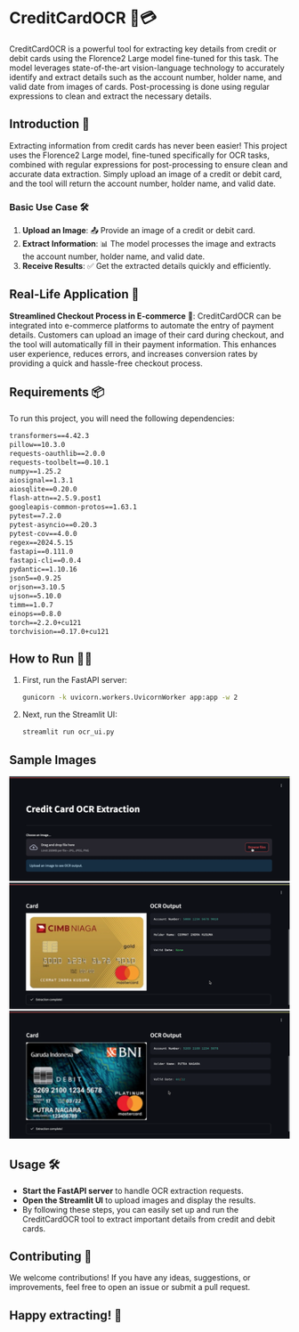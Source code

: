 # CreditCardOCR 📇💳

CreditCardOCR is a powerful tool for extracting key details from credit or debit cards using the Florence2 Large model fine-tuned for this task. The model leverages state-of-the-art vision-language technology to accurately identify and extract details such as the account number, holder name, and valid date from images of cards. Post-processing is done using regular expressions to clean and extract the necessary details.

## Introduction 🚀

Extracting information from credit cards has never been easier! This project uses the Florence2 Large model, fine-tuned specifically for OCR tasks, combined with regular expressions for post-processing to ensure clean and accurate data extraction. Simply upload an image of a credit or debit card, and the tool will return the account number, holder name, and valid date.

### Basic Use Case 🛠️

1. **Upload an Image**: 📤 Provide an image of a credit or debit card.
2. **Extract Information**: 📊 The model processes the image and extracts the account number, holder name, and valid date.
3. **Receive Results**: ✅ Get the extracted details quickly and efficiently.

## Real-Life Application 🌟

**Streamlined Checkout Process in E-commerce** 🛒:
CreditCardOCR can be integrated into e-commerce platforms to automate the entry of payment details. Customers can upload an image of their card during checkout, and the tool will automatically fill in their payment information. This enhances user experience, reduces errors, and increases conversion rates by providing a quick and hassle-free checkout process.

## Requirements 📦

To run this project, you will need the following dependencies:

```plaintext
transformers==4.42.3
pillow==10.3.0
requests-oauthlib==2.0.0
requests-toolbelt==0.10.1
numpy==1.25.2
aiosignal==1.3.1
aiosqlite==0.20.0
flash-attn==2.5.9.post1
googleapis-common-protos==1.63.1
pytest==7.2.0
pytest-asyncio==0.20.3
pytest-cov==4.0.0
regex==2024.5.15
fastapi==0.111.0
fastapi-cli==0.0.4
pydantic==1.10.16
json5==0.9.25
orjson==3.10.5
ujson==5.10.0
timm==1.0.7
einops==0.8.0
torch==2.2.0+cu121
torchvision==0.17.0+cu121
```

## How to Run 🏃‍♂️

1. First, run the FastAPI server:
   ```sh
   gunicorn -k uvicorn.workers.UvicornWorker app:app -w 2
   ```
2. Next, run the Streamlit UI:
   ```sh
   streamlit run ocr_ui.py
   ```

## Sample Images

![Initial UI Page](images/Initial_page.png)
![Test 1](images/Test1.png)
![Test 2](images/Test2.png)

## Usage 🛠️
- **Start the FastAPI server** to handle OCR extraction requests.
- **Open the Streamlit UI** to upload images and display the results.
- By following these steps, you can easily set up and run the CreditCardOCR tool to extract important details from credit and debit cards.

## Contributing 🤝
We welcome contributions! If you have any ideas, suggestions, or improvements, feel free to open an issue or submit a pull request.

## Happy extracting! 🥳


